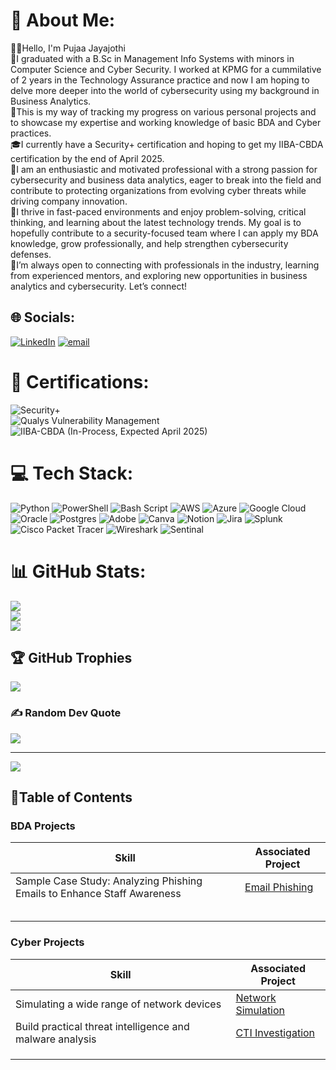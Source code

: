 # 💫 About Me:
👋🏽Hello, I'm Pujaa Jayajothi<br>🏢I graduated with a B.Sc in Management Info Systems with minors in Computer Science and Cyber Security. I worked at KPMG for a cummilative of 2 years in the Technology Assurance practice and now I am hoping to delve more deeper into the world of cybersecurity using my background in Business Analytics. <br>📃This is my way of tracking my progress on various personal projects and to showcase my expertise and working knowledge of basic BDA and Cyber practices.<br>🎓I currently have a Security+ certification and hoping to get my IIBA-CBDA certification by the end of April 2025.<br>🦾I am an enthusiastic and motivated professional with a strong passion for cybersecurity and business data analytics, eager to break into the field and contribute to protecting organizations from evolving cyber threats while driving company innovation. <br>🧠I thrive in fast-paced environments and enjoy problem-solving, critical thinking, and learning about the latest technology trends. My goal is to hopefully contribute to a security-focused team where I can apply my BDA knowledge, grow professionally, and help strengthen cybersecurity defenses.<br>🤝I’m always open to connecting with professionals in the industry, learning from experienced mentors, and exploring new opportunities in business analytics and cybersecurity. Let’s connect!


## 🌐 Socials:
[![LinkedIn](https://img.shields.io/badge/LinkedIn-%230077B5.svg?logo=linkedin&logoColor=white)](https://linkedin.com/in/jpujaa) [![email](https://img.shields.io/badge/Email-D14836?logo=gmail&logoColor=white)](mailto:pujaa.jayajothi@gmail.com) 

# 📃 Certifications:
![Security+](https://img.shields.io/badge/CompTIA-Security%2B-red?style=for-the-badge&logo=comptia) <br> ![Qualys Vulnerability Management](https://img.shields.io/badge/Qualys-Vulnerability%20Management%20Foundation-red?style=for-the-badge&logo=qualys) <br> ![IIBA-CBDA](https://img.shields.io/badge/IIBA%20CBDA-Certified-blue) (In-Process, Expected April 2025)

# 💻 Tech Stack:
![Python](https://img.shields.io/badge/python-3670A0?style=for-the-badge&logo=python&logoColor=ffdd54) ![PowerShell](https://img.shields.io/badge/PowerShell-%235391FE.svg?style=for-the-badge&logo=powershell&logoColor=white) ![Bash Script](https://img.shields.io/badge/bash_script-%23121011.svg?style=for-the-badge&logo=gnu-bash&logoColor=white) ![AWS](https://img.shields.io/badge/AWS-%23FF9900.svg?style=for-the-badge&logo=amazon-aws&logoColor=white) ![Azure](https://img.shields.io/badge/azure-%230072C6.svg?style=for-the-badge&logo=microsoftazure&logoColor=white) ![Google Cloud](https://img.shields.io/badge/GoogleCloud-%234285F4.svg?style=for-the-badge&logo=google-cloud&logoColor=white) ![Oracle](https://img.shields.io/badge/Oracle-F80000?style=for-the-badge&logo=oracle&logoColor=white) ![Postgres](https://img.shields.io/badge/postgres-%23316192.svg?style=for-the-badge&logo=postgresql&logoColor=white) ![Adobe](https://img.shields.io/badge/adobe-%23FF0000.svg?style=for-the-badge&logo=adobe&logoColor=white) ![Canva](https://img.shields.io/badge/Canva-%2300C4CC.svg?style=for-the-badge&logo=Canva&logoColor=white) ![Notion](https://img.shields.io/badge/Notion-%23000000.svg?style=for-the-badge&logo=notion&logoColor=white) ![Jira](https://img.shields.io/badge/jira-%230A0FFF.svg?style=for-the-badge&logo=jira&logoColor=white) ![Splunk](https://img.shields.io/badge/splunk-%23000000.svg?style=for-the-badge&logo=splunk&logoColor=white) ![Cisco Packet Tracer](https://img.shields.io/badge/Cisco-Packet%20Tracer-034A86?style=for-the-badge&logo=cisco&logoColor=white) ![Wireshark](https://img.shields.io/badge/-Wireshark-1679A7?&style=for-the-badge&logo=Wireshark&logoColor=white) ![Sentinal](https://img.shields.io/badge/-Microsoft_Sentinel-0078D4?&style=for-the-badge&logo=Microsoft&logoColor=white)
# 📊 GitHub Stats:
![](https://github-readme-stats.vercel.app/api?username=pjayajothi&theme=dark&hide_border=false&include_all_commits=false&count_private=false)<br/>
![](https://nirzak-streak-stats.vercel.app/?user=pjayajothi&theme=dark&hide_border=false)<br/>
![](https://github-readme-stats.vercel.app/api/top-langs/?username=pjayajothi&theme=dark&hide_border=false&include_all_commits=false&count_private=false&layout=compact)

## 🏆 GitHub Trophies
![](https://github-profile-trophy.vercel.app/?username=pjayajothi&theme=dracula&no-frame=false&no-bg=true&margin-w=4)

### ✍️ Random Dev Quote
![](https://quotes-github-readme.vercel.app/api?type=horizontal&theme=radical)

---
[![](https://visitcount.itsvg.in/api?id=pjayajothi&icon=6&color=4)](https://visitcount.itsvg.in)

## 📑Table of Contents

### BDA Projects
| Skill                                         | Associated Project         |
|-----------------------------------------------|----------------------------|
|Sample Case Study: Analyzing Phishing Emails to Enhance Staff Awareness | <a href="https://github.com/pjayajothi/Email-Phishing/tree/main">Email Phishing</a>|
| | |
| | |
| | |
| | |
| | |

### Cyber Projects
| Skill                                         | Associated Project         |
|-----------------------------------------------|----------------------------|
|Simulating a wide range of network devices | <a href="https://github.com/pjayajothi/Project-1/tree/main">Network Simulation</a>|
|Build practical threat intelligence and malware analysis | <a href="https://github.com/pjayajothi/Project-3/tree/main">CTI Investigation</a>|
| | |
| | |
| | |


